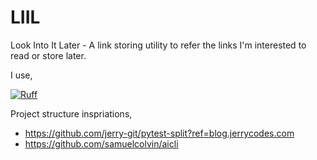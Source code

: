 # LIIL

Look Into It Later - A link storing utility to refer the links I'm interested to read
or store later.


I use,

[![Ruff](https://img.shields.io/endpoint?url=https://raw.githubusercontent.com/astral-sh/ruff/main/assets/badge/v2.json)](https://github.com/astral-sh/ruff)


Project structure inspriations,

* https://github.com/jerry-git/pytest-split?ref=blog.jerrycodes.com
* https://github.com/samuelcolvin/aicli
